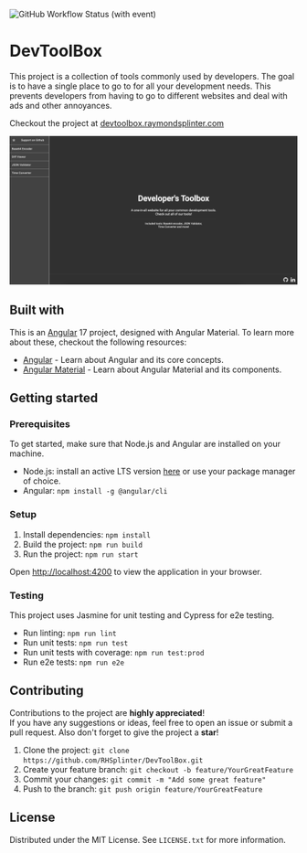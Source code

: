![GitHub Workflow Status (with event)][github-status-url]

# DevToolBox

This project is a collection of tools commonly used by developers.
The goal is to have a single place to go to for all your development needs.
This prevents developers from having to go to different websites and deal with ads and other annoyances.

Checkout the project at [devtoolbox.raymondsplinter.com][app-url]

[![Dev's Toolbox Screenshot][app-screenshot]][app-url]

## Built with

This is an [Angular][angular-url] 17 project, designed with Angular Material. To learn more about these, checkout the following resources:

- [Angular][angular-docs-url] - Learn about Angular and its core concepts.
- [Angular Material][angular-material-url] - Learn about Angular Material and its components.

## Getting started

### Prerequisites

To get started, make sure that Node.js and Angular are installed on your machine.

- Node.js: install an active LTS version [here][nodejs-download-url] or use your package manager of choice.
- Angular: `npm install -g @angular/cli`

### Setup

1. Install dependencies: `npm install`
2. Build the project: `npm run build`
3. Run the project: `npm run start`

Open [http://localhost:4200](http://localhost:4200) to view the application in your browser.

### Testing

This project uses Jasmine for unit testing and Cypress for e2e testing.

- Run linting: `npm run lint`
- Run unit tests: `npm run test`
- Run unit tests with coverage: `npm run test:prod`
- Run e2e tests: `npm run e2e`

## Contributing

Contributions to the project are **highly appreciated**!  
If you have any suggestions or ideas, feel free to open an issue or submit a pull request.
Also don't forget to give the project a **star**!

1. Clone the project: `git clone https://github.com/RHSplinter/DevToolBox.git`
2. Create your feature branch: `git checkout -b feature/YourGreatFeature`
3. Commit your changes: `git commit -m "Add some great feature"`
4. Push to the branch: `git push origin feature/YourGreatFeature`

## License

Distributed under the MIT License. See `LICENSE.txt` for more information.

<!-- Markdown links and images -->

[app-url]: https://devtoolbox.raymondsplinter.com/

[github-status-url]: https://img.shields.io/github/actions/workflow/status/RHSplinter/DevToolBox/build-pipeline.yml

[angular-url]: https://angular.io/

[angular-docs-url]: https://angular.io/docs

[angular-material-url]: https://material.angular.io/

[nodejs-download-url]: https://nodejs.org/en/download/

[app-screenshot]: images/app-screenshot.png
